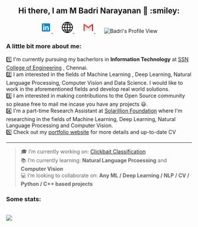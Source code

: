 <h2 align="center"> Hi there, I am M Badri Narayanan 👋 :smiley: </h2>
<p align="center">
    <a href="https://www.linkedin.com/in/mbadrinarayanan" >
        <img alt = "Badri's LinkedIn" width="30px" src="https://raw.githubusercontent.com/MBadriNarayanan/MBadriNarayanan/master/img/LinkedIn.svg">
    </a>
    &nbsp;&nbsp;&nbsp;&nbsp;&nbsp;
    <a href="https://mbadrinarayanan.github.io" >
        <img alt = "Badri's Portfolio Website" width="30px" src="https://raw.githubusercontent.com/MBadriNarayanan/MBadriNarayanan/master/img/internet.svg">
    </a>
    &nbsp;&nbsp;&nbsp;&nbsp;&nbsp;
    <a href="mailto:immbadri3@gmail.com" >
        <img alt = "mahesh's mail" width="30px" src="https://raw.githubusercontent.com/MBadriNarayanan/MBadriNarayanan/master/img/Gmail.svg">
    </a>
    &nbsp;&nbsp;&nbsp;&nbsp;&nbsp;
    <img alt = "Badri's Profile View"  src=https://komarev.com/ghpvc/?username=MBadriNarayanan&color=blue&label=Profile+Views>
</p>

### A little bit more about me:
:one: I'm currently pursuing my bacherlors in **Information Technology** at [SSN College of Engineering](https://www.ssn.edu.in) , Chennai. <br>
:two: I am interested in the fields of Machine Learning , Deep Learning, Natural Language Processing, Computer Vision and Data Science. I would like to work in the aforementioned fields and develop real world solutions.<br>
:three: I am interested in making contributions to the Open Source community so please free to mail me incase you have any projects :smiley:.<br>
:four: I'm a part-time Research Assistant at [Solarillion Foundation](https://solarillionfoundation.org/) where I'm researching in the fields of Machine Learning, Deep Learning, Natural Language Processing and Computer Vision.<br>
:five: Check out my [portfolio website](https://mbadrinarayanan.github.io) for more details and up-to-date CV
<hr>



> :mortar_board: I’m currently working on: [Clickbait Classification](https://github.com/MBadriNarayanan/ClickbaitClassification)<br>
> :books: I’m currently learning: **Natural Language Prcoessing** and **Computer Vision**<br>
> :computer: I’m looking to collaborate on: **Any ML / Deep Learning / NLP / CV / Python / C++ based projects**<br>

### Some stats:

<p>
<br>
<img src="https://github-readme-stats.vercel.app/api/top-langs/?username=MBadriNarayanan&layout=compact&theme=highcontrast" />
</p>
